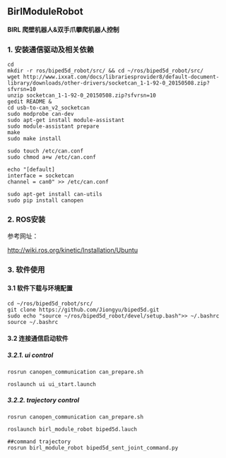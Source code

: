 ## BirlModuleRobot

**BIRL 爬壁机器人&双手爪攀爬机器人控制**

### 1. 安装通信驱动及相关依赖
```
cd
mkdir -r ros/biped5d_robot/src/ && cd ~/ros/biped5d_robot/src/
wget http://www.ixxat.com/docs/librariesprovider8/default-document-library/downloads/other-drivers/socketcan_1-1-92-0_20150508.zip?sfvrsn=10 
unzip socketcan_1-1-92-0_20150508.zip?sfvrsn=10
gedit README &
cd usb-to-can_v2_socketcan
sudo modprobe can-dev
sudo apt-get install module-assistant
sudo module-assistant prepare
make
sudo make install
```

```
sudo touch /etc/can.conf
sudo chmod a+w /etc/can.conf

echo "[default]  
interface = socketcan  
channel = can0" >> /etc/can.conf
```

```
sudo apt-get install can-utils
sudo pip install canopen
```

### 2. ROS安装

  参考网址：


   <http://wiki.ros.org/kinetic/Installation/Ubuntu>

### 3. 软件使用

#### 3.1 软件下载与环境配置
```
cd ~/ros/biped5d_robot/src/ 
git clone https://github.com/Jiongyu/biped5d.git
sudo echo "source ~/ros/biped5d_robot/devel/setup.bash">> ~/.bashrc
source ~/.bashrc

```

#### 3.2 连接通信启动软件
##### 3.2.1. ui control
```
rosrun canopen_communication can_prepare.sh

roslaunch ui ui_start.launch
```

##### 3.2.2. trajectory control
```
rosrun canopen_communication can_prepare.sh

roslaunch birl_module_robot biped5d.lauch

##command trajectory
rosrun birl_module_robot biped5d_sent_joint_command.py 
```

